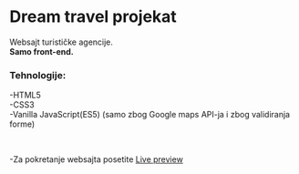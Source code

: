 # Dream travel projekat
Websajt  turističke agencije.<br>
**Samo front-end.**
### Tehnologije: <br>
-HTML5 <br>
-CSS3 <br>
-Vanilla JavaScript(ES5)  (samo zbog Google maps API-ja i zbog validiranja forme)

 <br>

-Za pokretanje websajta posetite [Live preview](https://nemanja997.github.io/)<br>
